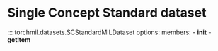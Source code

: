 # Single Concept Standard dataset

::: torchmil.datasets.SCStandardMILDataset
    options:
        members:
            - __init__
            - __getitem__

